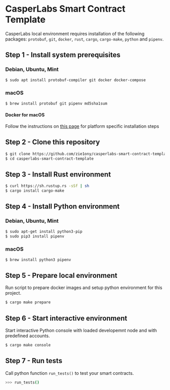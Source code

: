 # CasperLabs Smart Contract Template

CasperLabs local environment requires installation of the following packages: `protobuf`, `git`, `docker`, `rust`, `cargo`, `cargo-make`, `python` and `pipenv`.

## Step 1 - Install system prerequisites

### Debian, Ubuntu, Mint
```bash
$ sudo apt install protobuf-compiler git docker docker-compose
```

### macOS
```bash
$ brew install protobuf git pipenv md5sha1sum
```

#### Docker for macOS
Follow the instructions on [this page](https://docs.docker.com/install/) for platform specific installation steps

## Step 2 - Clone this repository
```bash
$ git clone https://github.com/zie1ony/casperlabs-smart-contract-template
$ cd casperlabs-smart-contract-template
```

## Step 3 - Install Rust environment

```bash
$ curl https://sh.rustup.rs -sSf | sh
$ cargo install cargo-make
```

## Step 4 - Install Python environment

### Debian, Ubuntu, Mint
```bash
$ sudo apt-get install python3-pip
$ sudo pip3 install pipenv
```

### macOS
```bash
$ brew install python3 pipenv
```

## Step 5 - Prepare local environment
Run script to prepare docker images and setup python environment for this project.
```bash
$ cargo make prepare
```

## Step 6 - Start interactive environment
Start interactive Python console with loaded developemnt node and with
predefined accounts.
```bash
$ cargo make console
```

## Step 7 - Run tests
Call python function `run_tests()` to test your smart contracts.
```bash
>>> run_tests()
```